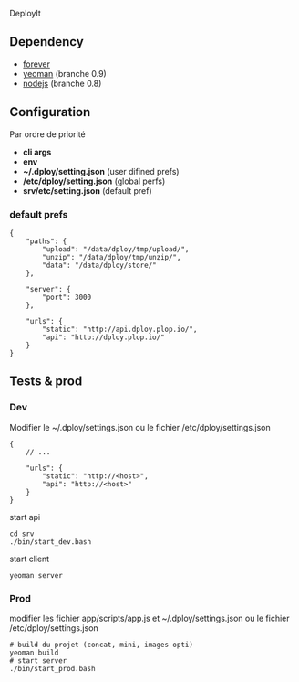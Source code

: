 ﻿DeployIt

Dependency
------------

 * [forever](https://github.com/nodejitsu/forever)
 * [yeoman](http://yeoman.io/) (branche 0.9)
 * [nodejs](http://nodejs.org/) (branche 0.8)


Configuration
----------------

Par ordre de priorité

 * __cli args__
 * __env__
 * __~/.dploy/setting.json__ (user difined prefs)
 * __/etc/dploy/setting.json__ (global perfs)
 * __srv/etc/setting.json__ (default pref)


### default prefs
    {
        "paths": {
            "upload": "/data/dploy/tmp/upload/",
            "unzip": "/data/dploy/tmp/unzip/",
            "data": "/data/dploy/store/"
        },

        "server": {
            "port": 3000
        },

        "urls": {
            "static": "http://api.dploy.plop.io/",
            "api": "http://dploy.plop.io/"
        }
    }



Tests & prod
----------------

### Dev

Modifier le ~/.dploy/settings.json ou le fichier /etc/dploy/settings.json

    {
        // ...

        "urls": {
            "static": "http://<host>",
            "api": "http://<host>"
        }
    }

start api

    cd srv
    ./bin/start_dev.bash

start client

    yeoman server


### Prod

modifier les fichier app/scripts/app.js et  ~/.dploy/settings.json ou le fichier /etc/dploy/settings.json

    # build du projet (concat, mini, images opti)
    yeoman build
    # start server
    ./bin/start_prod.bash
